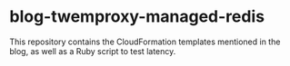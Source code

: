 # blog-twemproxy-managed-redis
This repository contains the CloudFormation templates mentioned in the blog, as well as a Ruby script to test latency.
